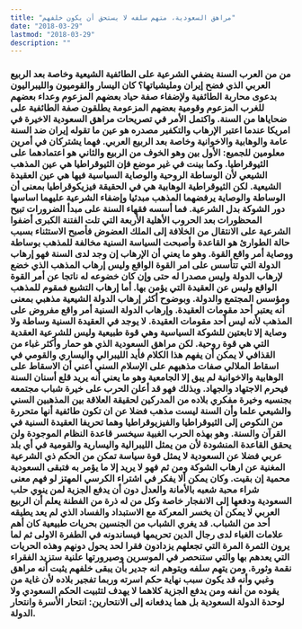 ```yaml
---
title: "مراهق السعودية، متهم سلفه لا يستحق أن يكون خلفهم"
date: "2018-03-29"
lastmod: "2018-03-29"
description: ""
---
```

### من من العرب السنة يضفي الشرعية على الطائفية الشيعية وخاصة بعد الربيع العربي الذي فضح إيران ومليشياتها؟ كان اليسار والقوميون والليبراليون بدعوى محاربة الطائفية ولإضفاء صفة حياد بعضهم المزعوم وعداء بعضهم للغرب المزعوم وقومية بعضهم المزعومة يطلقون صفة الطائفية على ضحاياها من السنة. واكتمل الأمر في تصريحات مراهق السعودية الاخيرة في امريكا عندما اعتبر الإرهاب والتكفير مصدره هو عين ما تقوله إيران ضد السنة عامة والوهابية والاخوانية وخاصة بعد الربيع العربي. فهما يشتركان في أمرين معلومين للجميع: الأول بين وهو الخوف من الربيع والثاني هو اعتمادهما على الثيوقراطيا. وكما بينت في غير موضع فإن الثيوقراطيا هي عين المذهب الشيعي لأن الوساطة الروحية والوصاية السياسية فيها هي عين العقيدة الشيعية. لكن الثيوقراطية الوهابية هي في الحقيقة فيزيكوقراطيا بمعنى أن الوساطة والوصاية يرفضهما المذهب مبدئيا وإضفاء الشرعية عليهما اساسها دور الشوكة بدل الشرعية. فما أسسه فقهاء السنة على مبدأ الضرورات تبيح المحظورات بعد الحروب الأهلية الأربعة التي تلت الفتنة الكبرى أضفوا الشرعية على الانتقال من الخلافة إلى الملك العضوض فأصبح الاستثناء بسبب حالة الطوارئ هو القاعدة وأصبحت السياسة السنية مخالفة للمذهب بوساطة ووصاية أمر واقع القوة. وهو ما يعني أن الإرهاب إن وجد لدى السنة فهو إرهاب الدولة التي تتأسس على امر القوة الواقع وليس إرهاب المذهب الذي خضع لإرهاب الدولة وليس مصدرا له حتى وإن كان خضوعه له ناتجا عن أمر القوة الواقع وليس عن العقيدة التي يؤمن بها. أما إرهاب التشيع فمقوم للمذهب ومؤسس المجتمع والدولة. وبوضوح أكثر إرهاب الدولة الشيعية مذهبي بمعنى أنه يعتبر أحد مقومات العقيدة. وإرهاب الدولة السنية أمر واقع مفروض على المذهب لأنه ليس أحد مقومات العقيدة. لا يوجد في العقيدة السنية وساطة ولا وصاية إلا تابعتين للشوكة السياسية وهي قوة طبيعية وليس للشرعية العقدية التي هي قوة روحية. لكن مراهق السعودية الذي هو حمار وأكثر غباء من القذافي لا يمكن أن يفهم هذا الكلام فأيد الليبرالي واليساري والقومي في اسقاط الملالي صفات مذهبهم على الإسلام السني أعني أن الاسقاط على الوهابية والاخوانية لم يبق إلا الجامعية وهو ما يعني أنه يريد قلع أسنان السنة فيحرم الاجتهاد والجهاد. وبذلك فهو قد أعلن الحرب على خيرة شباب مجتمعه بجنسيه وخيرة مفكري بلاده من المدركين لحقيقة العلاقة بين المذهبين السني والشيعي علما وأن السنة ليست مذهب فضلا عن ان تكون طائفية أنها متحررة من النكوص إلى الثيوقراطيا والفيزيوقراطيا وهما تحريفا العقيدة السنية في القرآن والسنة. وهو بهذه الحرب الغبية سيخسر قاعدة النظام الموجودة ولن يحقق القاعدة المنشودة لأن من يمثل الليبرالية واليسارية والقومية في أي بلد عربي فضلا عن السعودية لا يمثل قوة سياسة تمكن من الحكم ذي الشرعية المغنية عن ارهاب الشوكة ومن ثم فهو لا يريد إلا ما يؤمر به فتبقى السعودية محمية إن بقيت. وكان يمكن ألا يفكر في اشتراء الكرسي المهتز لو فهم معنى شراء محبة شعبه بالأمانة والعدل دون أن يدفع الجزية لمن ينوي حلب السعودية ودفعها إلى الانفجار خاصة وكل من له ذرة من الفطنة يعلم أن الربيع العربي لا يمكن أن يخسر المعركة مع الاستبداد والفساد الذي لم يعد يطيقه أحد من الشباب. قد يغري الشباب من الجنسين بحريات طبيعية كان أهم علامات الغباء لدى رجال الدين تحريمها فيساندونه في الطفرة الاولى ثم لما يرون الثمرة المرة التي تجعلهم يزدادون فقرا لحد يحول دونهم وهذه الحريات التي يعدهم بها والتي ستنحصر في الموسرين وصيرورتها علنية ستزيد الفقراء نقمة وثورة. ومن يتهم سلفه ويتوهم انه جدير بأن يبقى خلفهم يثبت أنه مراهق وغبي وأنه قد يكون سبب نهاية حكم اسرته وربما تفجير بلاده لأن غاية من يقوده من أنفه ومن يدفع الجزية كلاهما لا يهدف لتثبيت الحكم السعودي ولا لوحدة الدولة السعودية بل هما يدفعانه إلى الانتحارين: انتحار الأسرة وانتحار الدولة.

###